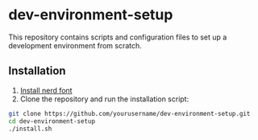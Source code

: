 # dev-environment-setup

This repository contains scripts and configuration files to set up a development environment from scratch.

## Installation
1. [Install nerd font](https://github.com/romkatv/powerlevel10k?tab=readme-ov-file#meslo-nerd-font-patched-for-powerlevel10k)
2. Clone the repository and run the installation script:

```sh
git clone https://github.com/yourusername/dev-environment-setup.git
cd dev-environment-setup
./install.sh

